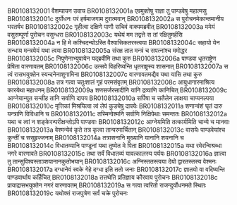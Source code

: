 BR0108132001	वैशम्पायन उवाच
BR0108132001a	एवमुक्तेषु राज्ञा तु पाण्डवेषु महात्मसु
BR0108132001c	दुर्योधनः परं हर्षमाजगाम दुरात्मवान्
BR0108132002a	स पुरोचनमेकान्तमानीय भरतर्षभ
BR0108132002c	गृहीत्वा दक्षिणे पाणौ सचिवं वाक्यमब्रवीत्
BR0108132003a	ममेयं वसुसम्पूर्णा पुरोचन वसुन्धरा
BR0108132003c	यथेयं मम तद्वत्ते स तां रक्षितुमर्हसि
BR0108132004a	न हि मे कश्चिदन्योऽस्ति वैश्वासिकतरस्त्वया
BR0108132004c	सहायो येन सन्धाय मन्त्रयेयं यथा त्वया
BR0108132005a	संरक्ष तात मन्त्रं च सपत्नांश्च ममोद्धर
BR0108132005c	निपुणेनाभ्युपायेन यद्ब्रवीमि तथा कुरु
BR0108132006a	पाण्डवा धृतराष्ट्रेण प्रेषिता वारणावतम्
BR0108132006c	उत्सवे विहरिष्यन्ति धृतराष्ट्रस्य शासनात्
BR0108132007a	स त्वं रासभयुक्तेन स्यन्दनेनाशुगामिना
BR0108132007c	वारणावतमद्यैव यथा यासि तथा कुरु
BR0108132008a	तत्र गत्वा चतुःशालं गृहं परमसंवृतम्
BR0108132008c	आयुधागारमाश्रित्य कारयेथा महाधनम्
BR0108132009a	शणसर्जरसादीनि यानि द्रव्याणि कानिचित्
BR0108132009c	आग्नेयान्युत सन्तीह तानि सर्वाणि दापय
BR0108132010a	सर्पिषा च सतैलेन लाक्षया चाप्यनल्पया
BR0108132010c	मृत्तिकां मिश्रयित्वा त्वं लेपं कुड्येषु दापयेः
BR0108132011a	शणान्वंशं घृतं दारु यन्त्राणि विविधानि च
BR0108132011c	तस्मिन्वेश्मनि सर्वाणि निक्षिपेथाः समन्ततः
BR0108132012a	यथा च त्वां न शङ्केरन्परीक्षन्तोऽपि पाण्डवाः
BR0108132012c	आग्नेयमिति तत्कार्यमिति चान्ये च मानवाः
BR0108132013a	वेश्मन्येवं कृते तत्र कृत्वा तान्परमार्चितान्
BR0108132013c	वासयेः पाण्डवेयांश्च कुन्तीं च ससुहृज्जनाम्
BR0108132014a	तत्रासनानि मुख्यानि यानानि शयनानि च
BR0108132014c	विधातव्यानि पाण्डूनां यथा तुष्येत मे पिता
BR0108132015a	यथा रमेरन्विश्रब्धा नगरे वारणावते
BR0108132015c	तथा सर्वं विधातव्यं यावत्कालस्य पर्ययः
BR0108132016a	ज्ञात्वा तु तान्सुविश्वस्ताञ्शयानानकुतोभयान्
BR0108132016c	अग्निस्ततस्त्वया देयो द्वारतस्तस्य वेश्मनः
BR0108132017a	दग्धानेवं स्वके गेहे दग्धा इति ततो जनाः
BR0108132017c	ज्ञातयो वा वदिष्यन्ति पाण्डवार्थाय कर्हिचित्
BR0108132018a	तत्तथेति प्रतिज्ञाय कौरवाय पुरोचनः
BR0108132018c	प्रायाद्रासभयुक्तेन नगरं वारणावतम्
BR0108132019a	स गत्वा त्वरितो राजन्दुर्योधनमते स्थितः
BR0108132019c	यथोक्तं राजपुत्रेण सर्वं चक्रे पुरोचनः
